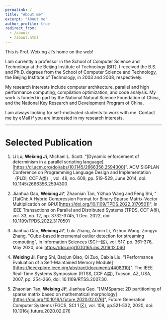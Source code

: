 ```yaml
---
permalink: /
title: "About me"
excerpt: "About me"
author_profile: true
redirect_from: 
  - /about/
  - /about.html
---
```


This is Prof. Weixing Ji's home on the web!

I am currently a professor in the School of Computer Science and Technology at the Beijing Institute of Technology (BIT). I received the B.S. and Ph.D. degrees from the School of Computer Science and Technology, the Beijing Institute of Technology, in 2003 and 2008, respectively.

My research interests include computer architecture, parallel and high performance computing, compilation optimization, and code analysis. My work is funded in part by the National Natural Science Foundation of China, and the National Key Research and Development Program of China.

I am always looking for self-motivated students to work with me. Contact me by eMail if you are interested in my research interests.

------

Selected Publication
======
1. Li Lu, **Weixing Ji**, Michael L. Scott. "[Dynamic enforcement of determinism in a parallel scripting language][https://dl.acm.org/doi/abs/10.1145/2666356.2594300]". ACM SIGPLAN Conference on Programming Language Design and Implementation（PLDI, CCF A类）, vol. 49, no. 609, pp. 519–529, June 2014, doi: 10.1145/2666356.2594300

1. Jianhua Gao, **Weixing Ji**\*, Zhaonian Tan, Yizhuo Wang and Feng Shi, "[TaiChi: A Hybrid Compression Format for Binary Sparse Matrix-Vector Multiplication on GPU][https://doi.org/10.1109/TPDS.2022.3170501]", in IEEE Transactions on Parallel and Distributed Systems (TPDS, CCF A类), vol. 33, no. 12, pp. 3732-3745, 1 Dec. 2022, doi: 10.1109/TPDS.2022.3170501

1. Jianhua Gao, **Weixing Ji**\*, Lulu Zhang, Anmin Li, Yizhuo Wang, Zongyu Zhang, "Cube-based incremental outlier detection for streaming computing", in Information Sciences (SCI一区), vol. 517, pp. 361-376, May 2020, doi: https://doi.org/10.1016/j.ins.2019.12.060

1. **Weixing Ji**, Feng Shi, Baojun Qiao, Qi Zuo, Caixia Liu. "[Performance Evaluation of a Self-Maintained Memory Module][https://ieeexplore.ieee.org/abstract/document/4408310]". The IEEE Real-Time Systems Symposium (RTSS, CCF A类), Tucson, AZ, USA, 2007, pp. 254-266, doi: 10.1109/RTSS.2007.30.

1. Zhaonian Tan, **Weixing Ji**\*, Jianhua Gao. "[MMSparse: 2D partitioning of sparse matrix based on mathematical morphology][https://doi.org/10.1016/j.future.2020.02.076]", Future Generation Computer Systems (FGCS, SCI 1 区), vol. 108, pp.521-532, 2020, doi: 10.1016/j.future.2020.02.076
